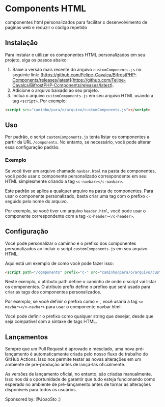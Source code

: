 # Components HTML

componentes html personalizados para facilitar o desenvolvimento de paginas web e reduzir o código repetido

## Instalação

Para instalar e utilizar os componentes HTML personalizados em seu projeto, siga os passos abaixo:

1. Baixe a versão mais recente do arquivo `customComponents.js` no seguinte link: [https://github.com/Felipe-Cavalca/BifrostPHP-Components/releases/latest](https://github.com/Felipe-Cavalca/BifrostPHP-Components/releases/latest).
1. Adicione o arquivo baixado ao seu projeto.
1. Inclua o arquivo `customComponents.js` em seu arquivo HTML usando a tag `<script>`. Por exemplo:

```html
<script src="caminho/para/o/arquivo/customComponents.js"></script>
```

## Uso

Por padrão, o script `customComponents.js` tenta listar os componentes a partir da URL `/components`. No entanto, se necessário, você pode alterar essa configuração padrão.

### Exemplo

Se você tiver um arquivo chamado `navbar.html` na pasta de componentes, você pode usar o componente personalizado correspondente em seu HTML simplesmente criando a tag `<c-navbar></c-navbar>`.

Este padrão se aplica a qualquer arquivo na pasta de componentes. Para usar o componente personalizado, basta criar uma tag com o prefixo `c-` seguido pelo nome do arquivo.

Por exemplo, se você tiver um arquivo `header.html`, você pode usar o componente correspondente com a tag `<c-header></c-header>`.

## Configuração

Você pode personalizar o caminho e o prefixo dos componentes personalizados ao incluir o script `customComponents.js` em seu arquivo HTML.

Aqui está um exemplo de como você pode fazer isso:

```html
<script path="/components" prefix="c-" src="caminho/para/o/arquivo/customComponents.js"></script>
```

Neste exemplo, o atributo path define o caminho de onde o script vai listar os componentes. O atributo prefix define o prefixo que será usado para criar as tags dos componentes personalizados.

Por exemplo, se você definir o prefixo como `v-`, você usaria a tag `<v-navbar></v-navbar>` para usar o componente navbar.html.

Você pode definir o prefixo como qualquer string que desejar, desde que seja compatível com a sintaxe de tags HTML.

## Lançamentos

Sempre que um Pull Request é aprovado e mesclado, uma nova pré-lançamento é automaticamente criada pelo nosso fluxo de trabalho do GitHub Actions. Isso nos permite testar as novas alterações em um ambiente de pré-produção antes de lançá-las oficialmente.

As versões de lançamento oficial, no entanto, são criadas manualmente. Isso nos dá a oportunidade de garantir que tudo esteja funcionando como esperado no ambiente de pré-lançamento antes de tornar as alterações disponíveis para todos os usuários.

Sponsored by: @JoaoSto :)
